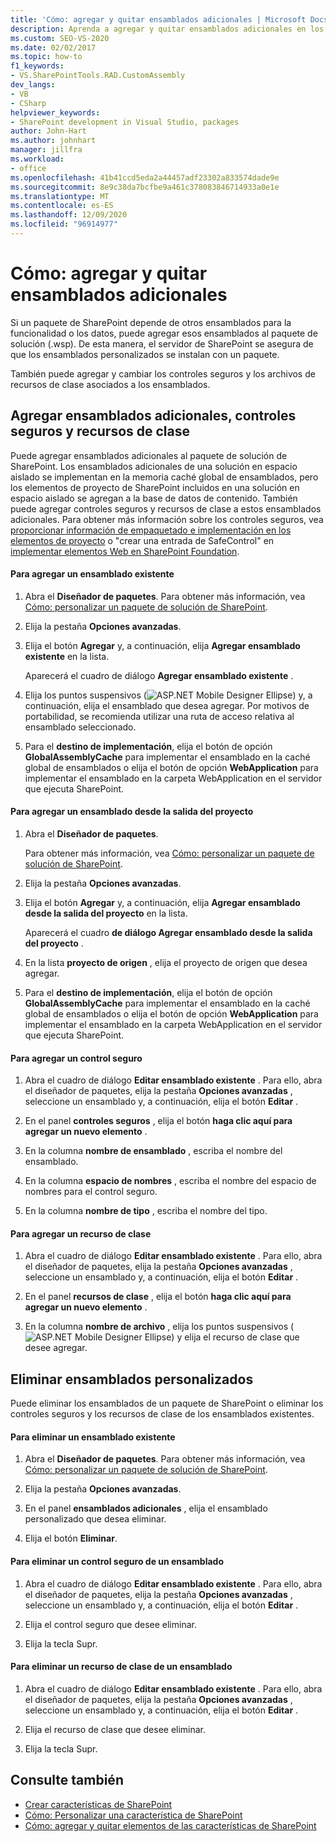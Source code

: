 ```yaml
---
title: 'Cómo: agregar y quitar ensamblados adicionales | Microsoft Docs'
description: Aprenda a agregar y quitar ensamblados adicionales en los paquetes de soluciones de SharePoint. Agregue también o elimine controles seguros y recursos de clase.
ms.custom: SEO-VS-2020
ms.date: 02/02/2017
ms.topic: how-to
f1_keywords:
- VS.SharePointTools.RAD.CustomAssembly
dev_langs:
- VB
- CSharp
helpviewer_keywords:
- SharePoint development in Visual Studio, packages
author: John-Hart
ms.author: johnhart
manager: jillfra
ms.workload:
- office
ms.openlocfilehash: 41b41ccd5eda2a44457adf23302a833574dade9e
ms.sourcegitcommit: 8e9c38da7bcfbe9a461c378083846714933a0e1e
ms.translationtype: MT
ms.contentlocale: es-ES
ms.lasthandoff: 12/09/2020
ms.locfileid: "96914977"
---
```

# <a name="how-to-add-and-remove-additional-assemblies"></a>Cómo: agregar y quitar ensamblados adicionales
  Si un paquete de SharePoint depende de otros ensamblados para la funcionalidad o los datos, puede agregar esos ensamblados al paquete de solución (.wsp). De esta manera, el servidor de SharePoint se asegura de que los ensamblados personalizados se instalan con un paquete.

 También puede agregar y cambiar los controles seguros y los archivos de recursos de clase asociados a los ensamblados.

## <a name="add-additional-assemblies-safe-controls-and-class-resources"></a>Agregar ensamblados adicionales, controles seguros y recursos de clase
 Puede agregar ensamblados adicionales al paquete de solución de SharePoint. Los ensamblados adicionales de una solución en espacio aislado se implementan en la memoria caché global de ensamblados, pero los elementos de proyecto de SharePoint incluidos en una solución en espacio aislado se agregan a la base de datos de contenido. También puede agregar controles seguros y recursos de clase a estos ensamblados adicionales. Para obtener más información sobre los controles seguros, vea [proporcionar información de empaquetado e implementación en los elementos de proyecto](../sharepoint/providing-packaging-and-deployment-information-in-project-items.md) o "crear una entrada de SafeControl" en [implementar elementos Web en SharePoint Foundation](/previous-versions/office/developer/sharepoint-2010/cc768621(v=office.14)).

#### <a name="to-add-an-existing-assembly"></a>Para agregar un ensamblado existente

1. Abra el **Diseñador de paquetes**. Para obtener más información, vea [Cómo: personalizar un paquete de solución de SharePoint](../sharepoint/how-to-customize-a-sharepoint-solution-package.md).

2. Elija la pestaña **Opciones avanzadas**.

3. Elija el botón **Agregar** y, a continuación, elija **Agregar ensamblado existente** en la lista.

     Aparecerá el cuadro de diálogo **Agregar ensamblado existente** .

4. Elija los puntos suspensivos (![ASP.NET Mobile Designer Ellipse](../sharepoint/media/mwellipsis.gif "Elipse del Diseñador de ASP.NET Mobile")) y, a continuación, elija el ensamblado que desea agregar. Por motivos de portabilidad, se recomienda utilizar una ruta de acceso relativa al ensamblado seleccionado.

5. Para el **destino de implementación**, elija el botón de opción **GlobalAssemblyCache** para implementar el ensamblado en la caché global de ensamblados o elija el botón de opción **WebApplication** para implementar el ensamblado en la carpeta WebApplication en el servidor que ejecuta SharePoint.

#### <a name="to-add-an-assembly-from-project-output"></a>Para agregar un ensamblado desde la salida del proyecto

1. Abra el **Diseñador de paquetes**.

     Para obtener más información, vea [Cómo: personalizar un paquete de solución de SharePoint](../sharepoint/how-to-customize-a-sharepoint-solution-package.md).

2. Elija la pestaña **Opciones avanzadas**.

3. Elija el botón **Agregar** y, a continuación, elija **Agregar ensamblado desde la salida del proyecto** en la lista.

     Aparecerá el cuadro **de diálogo Agregar ensamblado desde la salida del proyecto** .

4. En la lista **proyecto de origen** , elija el proyecto de origen que desea agregar.

5. Para el **destino de implementación**, elija el botón de opción **GlobalAssemblyCache** para implementar el ensamblado en la caché global de ensamblados o elija el botón de opción **WebApplication** para implementar el ensamblado en la carpeta WebApplication en el servidor que ejecuta SharePoint.

#### <a name="to-add-a-safe-control"></a>Para agregar un control seguro

1. Abra el cuadro de diálogo **Editar ensamblado existente** . Para ello, abra el diseñador de paquetes, elija la pestaña **Opciones avanzadas** , seleccione un ensamblado y, a continuación, elija el botón **Editar** .

2. En el panel **controles seguros** , elija el botón **haga clic aquí para agregar un nuevo elemento** .

3. En la columna **nombre de ensamblado** , escriba el nombre del ensamblado.

4. En la columna **espacio de nombres** , escriba el nombre del espacio de nombres para el control seguro.

5. En la columna **nombre de tipo** , escriba el nombre del tipo.

#### <a name="to-add-a-class-resource"></a>Para agregar un recurso de clase

1. Abra el cuadro de diálogo **Editar ensamblado existente** . Para ello, abra el diseñador de paquetes, elija la pestaña **Opciones avanzadas** , seleccione un ensamblado y, a continuación, elija el botón **Editar** .

2. En el panel **recursos de clase** , elija el botón **haga clic aquí para agregar un nuevo elemento** .

3. En la columna **nombre de archivo** , elija los puntos suspensivos (![ASP.NET Mobile Designer Ellipse](../sharepoint/media/mwellipsis.gif "Elipse del Diseñador de ASP.NET Mobile")) y elija el recurso de clase que desee agregar.

## <a name="delete-custom-assemblies"></a>Eliminar ensamblados personalizados
 Puede eliminar los ensamblados de un paquete de SharePoint o eliminar los controles seguros y los recursos de clase de los ensamblados existentes.

#### <a name="to-delete-an-existing-assembly"></a>Para eliminar un ensamblado existente

1. Abra el **Diseñador de paquetes**. Para obtener más información, vea [Cómo: personalizar un paquete de solución de SharePoint](../sharepoint/how-to-customize-a-sharepoint-solution-package.md).

2. Elija la pestaña **Opciones avanzadas**.

3. En el panel **ensamblados adicionales** , elija el ensamblado personalizado que desea eliminar.

4. Elija el botón **Eliminar**.

#### <a name="to-delete-a-safe-control-for-an-assembly"></a>Para eliminar un control seguro de un ensamblado

1. Abra el cuadro de diálogo **Editar ensamblado existente** . Para ello, abra el diseñador de paquetes, elija la pestaña **Opciones avanzadas** , seleccione un ensamblado y, a continuación, elija el botón **Editar** .

2. Elija el control seguro que desee eliminar.

3. Elija la tecla Supr.

#### <a name="to-delete-a-class-resource-for-an-assembly"></a>Para eliminar un recurso de clase de un ensamblado

1. Abra el cuadro de diálogo **Editar ensamblado existente** . Para ello, abra el diseñador de paquetes, elija la pestaña **Opciones avanzadas** , seleccione un ensamblado y, a continuación, elija el botón **Editar** .

2. Elija el recurso de clase que desee eliminar.

3. Elija la tecla Supr.

## <a name="see-also"></a>Consulte también
- [Crear características de SharePoint](../sharepoint/creating-sharepoint-features.md)
- [Cómo: Personalizar una característica de SharePoint](../sharepoint/how-to-customize-a-sharepoint-feature.md)
- [Cómo: agregar y quitar elementos de las características de SharePoint](../sharepoint/how-to-add-and-remove-items-to-sharepoint-features.md)
